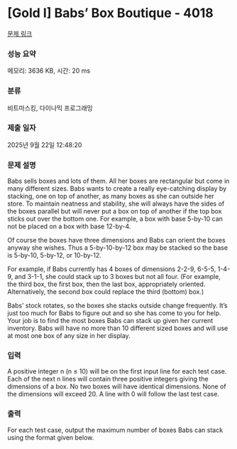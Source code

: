 # [Gold I] Babs’ Box Boutique - 4018 

[문제 링크](https://www.acmicpc.net/problem/4018) 

### 성능 요약

메모리: 3636 KB, 시간: 20 ms

### 분류

비트마스킹, 다이나믹 프로그래밍

### 제출 일자

2025년 9월 22일 12:48:20

### 문제 설명

<p>Babs sells boxes and lots of them. All her boxes are rectangular but come in many different sizes. Babs wants to create a really eye-catching display by stacking, one on top of another, as many boxes as she can outside her store. To maintain neatness and stability, she will always have the sides of the boxes parallel but will never put a box on top of another if the top box sticks out over the bottom one. For example, a box with base 5-by-10 can not be placed on a box with base 12-by-4.</p>

<p>Of course the boxes have three dimensions and Babs can orient the boxes anyway she wishes. Thus a 5-by-10-by-12 box may be stacked so the base is 5-by-10, 5-by-12, or 10-by-12.</p>

<p>For example, if Babs currently has 4 boxes of dimensions 2-2-9, 6-5-5, 1-4-9, and 3-1-1, she could stack up to 3 boxes but not all four. (For example, the third box, the first box, then the last box, appropriately oriented. Alternatively, the second box could replace the third (bottom) box.)</p>

<p>Babs’ stock rotates, so the boxes she stacks outside change frequently. It’s just too much for Babs to figure out and so she has come to you for help. Your job is to find the most boxes Babs can stack up given her current inventory. Babs will have no more than 10 different sized boxes and will use at most one box of any size in her display.</p>

### 입력 

 <p>A positive integer n (n ≤ 10) will be on the first input line for each test case. Each of the next n lines will contain three positive integers giving the dimensions of a box. No two boxes will have identical dimensions. None of the dimensions will exceed 20. A line with 0 will follow the last test case.</p>

### 출력 

 <p>For each test case, output the maximum number of boxes Babs can stack using the format given below.</p>

